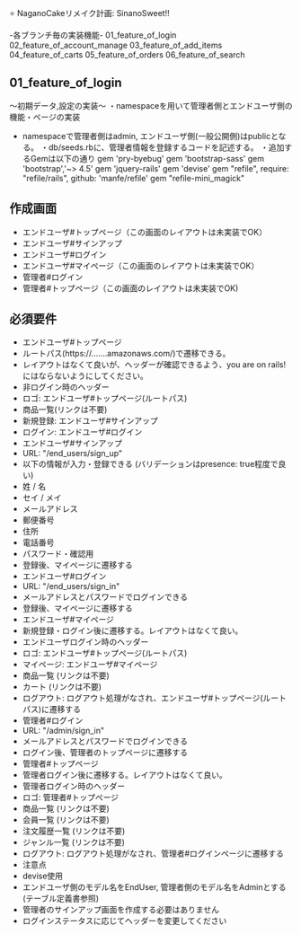 ⭐️ NaganoCakeリメイク計画: SinanoSweet!!

-各ブランチ毎の実装機能-
01_feature_of_login
02_feature_of_account_manage
03_feature_of_add_items
04_feature_of_carts
05_feature_of_orders
06_feature_of_search

## 01_feature_of_login
〜初期データ,設定の実装〜
・namespaceを用いて管理者側とエンドユーザ側の機能・ページの実装
 - namespaceで管理者側はadmin, エンドユーザ側(一般公開側)はpublicとなる。
・db/seeds.rbに、管理者情報を登録するコードを記述する。
・追加するGemは以下の通り
gem 'pry-byebug'
gem 'bootstrap-sass'
gem 'bootstrap','~> 4.5'
gem 'jquery-rails'
gem 'devise'
gem "refile", require: "refile/rails", github: 'manfe/refile'
gem "refile-mini_magick"

## 作成画面
- エンドユーザ#トップページ（この画面のレイアウトは未実装でOK）
- エンドユーザ#サインアップ
- エンドユーザ#ログイン
- エンドユーザ#マイページ（この画面のレイアウトは未実装でOK）
- 管理者#ログイン
- 管理者#トップページ（この画面のレイアウトは未実装でOK)

## 必須要件
- エンドユーザ#トップページ
- ルートパス(https://…….amazonaws.com/)で遷移できる。
- レイアウトはなくて良いが、ヘッダーが確認できるよう、you are on rails!にはならないようにしてください。
- 非ログイン時のヘッダー
- ロゴ: エンドユーザ#トップページ(ルートパス)
- 商品一覧(リンクは不要)
- 新規登録: エンドユーザ#サインアップ
- ログイン: エンドユーザ#ログイン
- エンドユーザ#サインアップ
- URL: "/end_users/sign_up"
- 以下の情報が入力・登録できる (バリデーションはpresence: true程度で良い)
- 姓 / 名
- セイ / メイ
- メールアドレス
- 郵便番号
- 住所
- 電話番号
- パスワード・確認用
- 登録後、マイページに遷移する
- エンドユーザ#ログイン
- URL: "/end_users/sign_in"
- メールアドレスとパスワードでログインできる
- 登録後、マイページに遷移する
- エンドユーザ#マイページ
- 新規登録・ログイン後に遷移する。レイアウトはなくて良い。
- エンドユーザログイン時のヘッダー
- ロゴ: エンドユーザ#トップぺージ(ルートパス)
- マイページ: エンドユーザ#マイページ
- 商品一覧 (リンクは不要)
- カート (リンクは不要)
- ログアウト: ログアウト処理がなされ、エンドユーザ#トップページ(ルートパス)に遷移する
- 管理者#ログイン
- URL: "/admin/sign_in"
- メールアドレスとパスワードでログインできる
- ログイン後、管理者のトップページに遷移する
- 管理者#トップページ
- 管理者ログイン後に遷移する。レイアウトはなくて良い。
- 管理者ログイン時のヘッダー
- ロゴ: 管理者#トップぺージ
- 商品一覧 (リンクは不要)
- 会員一覧 (リンクは不要)
- 注文履歴一覧 (リンクは不要)
- ジャンル一覧 (リンクは不要)
- ログアウト: ログアウト処理がなされ、管理者#ログインページに遷移する
- 注意点
- devise使用
- エンドユーザ側のモデル名をEndUser, 管理者側のモデル名をAdminとする (テーブル定義書参照)
- 管理者のサインアップ画面を作成する必要はありません
- ログインステータスに応じてヘッダーを変更してください